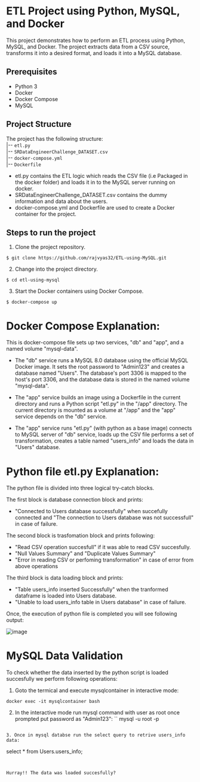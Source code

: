 # ETL Project using Python, MySQL, and Docker
This project demonstrates how to perform an ETL process using Python, MySQL, and Docker. The project extracts data from a CSV source, transforms it into a desired format, and loads it into a MySQL database.

## Prerequisites
- Python 3
- Docker
- Docker Compose
- MySQL

## Project Structure
The project has the following structure:<br>
|-- `etl.py` <br>
|-- `SRDataEngineerChallenge_DATASET.csv` <br>
|-- `docker-compose.yml` <br>
|-- `Dockerfile` <br>

- etl.py contains the ETL logic which reads the CSV file (i.e Packaged in the docker folder) and loads it in to the MySQL server running on docker.
- SRDataEngineerChallenge_DATASET.csv contains the dummy information and data about the users.
- docker-compose.yml and Dockerfile are used to create a Docker container for the project.

## Steps to run the project
1. Clone the project repository.
```
$ git clone https://github.com/rajvyas32/ETL-using-MySQL.git
```
2. Change into the project directory.
```
$ cd etl-using-mysql
```
3. Start the Docker containers using Docker Compose.
```
$ docker-compose up
```
# Docker Compose Explanation:

This is docker-compose file sets up two services, "db" and "app", and a named volume "mysql-data".

- The "db" service runs a MySQL 8.0 database using the official MySQL Docker image. It sets the root password to "Admin123" and creates a database named "Users". The database's port 3306 is mapped to the host's port 3306, and the database data is stored in the named volume "mysql-data".

- The "app" service builds an image using a Dockerfile in the current directory and runs a Python script "etl.py" in the "/app" directory. The current directory is mounted as a volume at "/app" and the "app" service depends on the "db" service.

- The "app" service runs "etl.py" (with python as a base image) connects to MySQL server of "db" service, loads up the CSV file performs a set of transformation, creates a table named "users_info" and loads the data in "Users" database.

# Python file etl.py Explanation:

The python file is divided into three logical try-catch blocks.

The first block is database connection block and prints:
- "Connected to Users database successfully" when succefully connected and "The connection to Users database was not successfull" in case of failure.

The second block is trasfomation block and prints following:
- "Read CSV operation succesfull" if it was able to read CSV succesfully.
- "Null Values Summary" and "Duplicate Values Summary"
- "Error in reading CSV or perfoming transformation" in case of error from above operations

The third block is data loading block and prints:
- "Table users_info inserted Successfully" when the tranformed dataframe is loaded into Users database.
- "Unable to load users_info table in Users database" in case of failure.


Once, the execution of python file is completed you will see following output:

![image](https://user-images.githubusercontent.com/124141023/216142750-63c7fc7d-524a-4743-8edd-02ea4bb69f7b.png)


# MySQL Data Validation

To check whether the data inserted by the python script is loaded succesfully we perform following operations:

1. Goto the termical and execute mysqlcontainer in interactive mode:
```
docker exec -it mysqlcontainer bash
```


2. In the interactive mode run mysql command with user as root once prompted put password as "Admin123":
``
mysql -u root -p
```

3. Once in mysql databse run the select query to retrive users_info data:
```
select * from Users.users_info;
```


Hurray!! The data was loaded succesfully?





